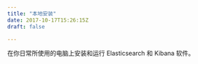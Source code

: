 ```yaml
---
title: "本地安装"
date: 2017-10-17T15:26:15Z
draft: false

---
```


在你日常所使用的电脑上安装和运行 Elasticsearch 和 Kibana 软件。

